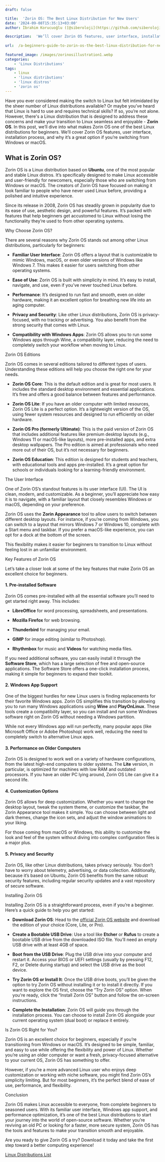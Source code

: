 ```yaml
---
draft: false

title:  'Zorin OS: The Best Linux Distribution for New Users'
date: '2024-09-08T15:35:13+03:00'
author: İbrahim Korucuoğlu ([@siberoloji](https://github.com/siberoloji))

description:  'We’ll cover Zorin OS features, user interface, installation process, and why it’s a great option if you’re switching from Windows or macOS.' 
 
url:  /a-beginners-guide-to-zorin-os-the-best-linux-distribution-for-new-users/
 
featured_image: /images/zorinosillustration1.webp
categories:
    - 'Linux Distributions'
tags:
    - linux
    - 'linux distributions'
    - 'linux distros'
    - 'zorin os'
---
```



Have you ever considered making the switch to Linux but felt intimidated by the sheer number of Linux distributions available? Or maybe you’ve heard that Linux is hard to use and requires technical skills? If so, you’re not alone. However, there's a Linux distribution that is designed to address these concerns and make your transition to Linux seamless and enjoyable - **Zorin OS**. In this post, we’ll dive into what makes Zorin OS one of the best Linux distributions for beginners. We’ll cover Zorin OS features, user interface, installation process, and why it’s a great option if you’re switching from Windows or macOS.



## What is Zorin OS?



Zorin OS is a Linux distribution based on **Ubuntu**, one of the most popular and stable Linux distros. It’s specifically designed to make Linux accessible and user-friendly for newcomers, especially those who are switching from Windows or macOS. The creators of Zorin OS have focused on making it look familiar to people who have never used Linux before, providing a polished and intuitive experience.



Since its release in 2008, Zorin OS has steadily grown in popularity due to its ease of use, aesthetic design, and powerful features. It’s packed with features that help beginners get accustomed to Linux without losing the functionality they’re used to from other operating systems.



Why Choose Zorin OS?



There are several reasons why Zorin OS stands out among other Linux distributions, particularly for beginners:


* **Familiar User Interface**: Zorin OS offers a layout that is customizable to mimic Windows, macOS, or even older versions of Windows like Windows 7. This makes it easier for users switching from other operating systems.

* **Ease of Use**: Zorin OS is built with simplicity in mind. It’s easy to install, navigate, and use, even if you’ve never touched Linux before.

* **Performance**: It’s designed to run fast and smooth, even on older hardware, making it an excellent option for breathing new life into an aging computer.

* **Privacy and Security**: Like other Linux distributions, Zorin OS is privacy-focused, with no tracking or advertising. You also benefit from the strong security that comes with Linux.

* **Compatibility with Windows Apps**: Zorin OS allows you to run some Windows apps through Wine, a compatibility layer, reducing the need to completely switch your workflow when moving to Linux.




Zorin OS Editions



Zorin OS comes in several editions tailored to different types of users. Understanding these editions will help you choose the right one for your needs.


* **Zorin OS Core**: This is the default edition and is great for most users. It includes the standard desktop environment and essential applications. It’s free and offers a good balance between features and performance.

* **Zorin OS Lite**: If you have an older computer with limited resources, Zorin OS Lite is a perfect option. It’s a lightweight version of the OS, using fewer system resources and designed to run efficiently on older hardware.

* **Zorin OS Pro (formerly Ultimate)**: This is the paid version of Zorin OS that includes additional features like premium desktop layouts (e.g., Windows 11 or macOS-like layouts), more pre-installed apps, and extra desktop wallpapers. The Pro edition is aimed at professionals who need more out of their OS, but it’s not necessary for beginners.

* **Zorin OS Education**: This edition is designed for students and teachers, with educational tools and apps pre-installed. It’s a great option for schools or individuals looking for a learning-friendly environment.




The User Interface



One of Zorin OS’s standout features is its user interface (UI). The UI is clean, modern, and customizable. As a beginner, you’ll appreciate how easy it is to navigate, with a familiar layout that closely resembles Windows or macOS, depending on your preference.



Zorin OS uses the **Zorin Appearance** tool to allow users to switch between different desktop layouts. For instance, if you’re coming from Windows, you can switch to a layout that mirrors Windows 7 or Windows 10, complete with a Start menu and taskbar. If you prefer a macOS-like experience, you can opt for a dock at the bottom of the screen.



This flexibility makes it easier for beginners to transition to Linux without feeling lost in an unfamiliar environment.



Key Features of Zorin OS



Let’s take a closer look at some of the key features that make Zorin OS an excellent choice for beginners.


#### 1. Pre-installed Software



Zorin OS comes pre-installed with all the essential software you’ll need to get started right away. This includes:


* **LibreOffice** for word processing, spreadsheets, and presentations.

* **Mozilla Firefox** for web browsing.

* **Thunderbird** for managing your email.

* **GIMP** for image editing (similar to Photoshop).

* **Rhythmbox** for music and **Videos** for watching media files.




If you need additional software, you can easily install it through the **Software Store**, which has a large selection of free and open-source applications. The Software Store offers a one-click installation process, making it simple for beginners to expand their toolkit.


#### 2. Windows App Support



One of the biggest hurdles for new Linux users is finding replacements for their favorite Windows apps. Zorin OS simplifies this transition by allowing you to run many Windows applications using **Wine** and **PlayOnLinux**. These tools create a compatibility layer, so you can install and run some Windows software right on Zorin OS without needing a Windows partition.



While not every Windows app will run perfectly, many popular apps (like Microsoft Office or Adobe Photoshop) work well, reducing the need to completely switch to alternative Linux apps.


#### 3. Performance on Older Computers



Zorin OS is designed to work well on a variety of hardware configurations, from the latest high-end computers to older systems. The **Lite** version, in particular, is optimized for machines with low RAM and outdated processors. If you have an older PC lying around, Zorin OS Lite can give it a second life.


#### 4. Customization Options



Zorin OS allows for deep customization. Whether you want to change the desktop layout, tweak the system theme, or customize the taskbar, the Zorin Appearance tool makes it simple. You can choose between light and dark themes, change the icon sets, and adjust the window animations to your liking.



For those coming from macOS or Windows, this ability to customize the look and feel of the system without diving into complex configuration files is a major plus.


#### 5. Privacy and Security



Zorin OS, like other Linux distributions, takes privacy seriously. You don’t have to worry about telemetry, advertising, or data collection. Additionally, because it’s based on Ubuntu, Zorin OS benefits from the same robust security features, including regular security updates and a vast repository of secure software.



Installing Zorin OS



Installing Zorin OS is a straightforward process, even if you’re a beginner. Here’s a quick guide to help you get started:


* **Download Zorin OS**: Head to the <a href="https://zorin.com/os/">official Zorin OS website</a> and download the edition of your choice (Core, Lite, or Pro).

* **Create a Bootable USB Drive**: Use a tool like **Etcher** or **Rufus** to create a bootable USB drive from the downloaded ISO file. You’ll need an empty USB drive with at least 4GB of space.

* **Boot from the USB Drive**: Plug the USB drive into your computer and restart it. Access your BIOS or UEFI settings (usually by pressing F12, F2, or Delete during startup) and select the USB drive as the boot device.

* **Try Zorin OS or Install It**: Once the USB drive boots, you’ll be given the option to try Zorin OS without installing it or to install it directly. If you want to explore the OS first, choose the “Try Zorin OS” option. When you're ready, click the “Install Zorin OS” button and follow the on-screen instructions.

* **Complete the Installation**: Zorin OS will guide you through the installation process. You can choose to install Zorin OS alongside your current operating system (dual boot) or replace it entirely.




Is Zorin OS Right for You?



Zorin OS is an excellent choice for beginners, especially if you’re transitioning from Windows or macOS. It’s designed to be simple, familiar, and easy to use while offering the flexibility and power of Linux. Whether you’re using an older computer or want a fresh, privacy-focused alternative to your current OS, Zorin OS has something to offer.



However, if you’re a more advanced Linux user who enjoys deep customization or working with niche software, you might find Zorin OS’s simplicity limiting. But for most beginners, it’s the perfect blend of ease of use, performance, and flexibility.



Conclusion



Zorin OS makes Linux accessible to everyone, from complete beginners to seasoned users. With its familiar user interface, Windows app support, and performance optimization, it’s one of the best Linux distributions to start your journey into the world of open-source software. Whether you’re reviving an old PC or looking for a faster, more secure system, Zorin OS has the tools and features to make your transition smooth and enjoyable.



Are you ready to give Zorin OS a try? Download it today and take the first step toward a better computing experience!



<a href="https://www.siberoloji.com/a-list-of-popular-linux-distributions/" target="_blank" rel="noopener" title="">Linux Distributions List</a>
